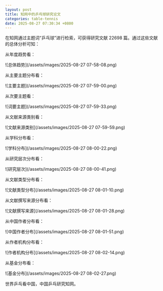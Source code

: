 ```yaml
---
layout: post
title: 知网中的乒乓球研究论文
categories: table-tennis
date: 2025-08-27 07:30:34 +0800
---
```

在知网通过主题词“乒乓球”进行检索，可获得研究文献 22698 篇。通过这些文献的总体分析可知：

从年度趋势看：

![总体趋势](/assets/images/2025-08-27 07-58-08.png)

从主要主题分布看：

![主要主题](/assets/images/2025-08-27 07-59-00.png)

从次要主题看：

![词要主题](/assets/images/2025-08-27 07-59-33.png)

从文献来源类别看：

![文献来源类别](/assets/images/2025-08-27 07-59-59.png)

从学科分布看：

![学科分布](/assets/images/2025-08-27 08-00-22.png)

从研究层次分布看：

![研究层次](/assets/images/2025-08-27 08-00-41.png)

从文献类型分布看：

![文献类型分布](/assets/images/2025-08-27 08-01-10.png)

从文献撰写来源分布看：

![文献撰写来源](/assets/images/2025-08-27 08-01-28.png)

从中国作者分布看：

![中国作者分布](/assets/images/2025-08-27 08-01-51.png)

从作者机构分布看：

![作者机构分布](/assets/images/2025-08-27 08-02-14.png)

从基金分布看：

![基金分布](/assets/images/2025-08-27 08-02-27.png)

世界乒乓看中国，中国乒乓研究知网。
